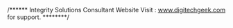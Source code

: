 /****** Integrity Solutions Consultant Website 
Visit : www.digitechgeek.com for support. ********/
